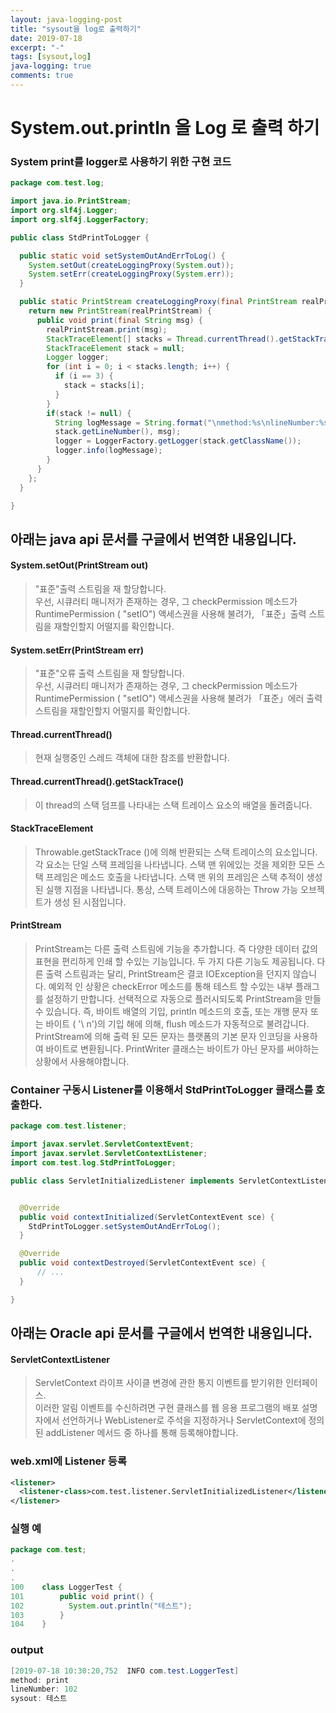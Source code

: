 ```yaml
---
layout: java-logging-post
title: "sysout을 log로 출력하기"
date: 2019-07-18
excerpt: "-"
tags: [sysout,log]
java-logging: true
comments: true
---
```




# System.out.println 을 Log 로 출력 하기

### System print를 logger로 사용하기 위한 구현 코드
~~~java
package com.test.log;

import java.io.PrintStream;
import org.slf4j.Logger;
import org.slf4j.LoggerFactory;

public class StdPrintToLogger {

  public static void setSystemOutAndErrToLog() {
    System.setOut(createLoggingProxy(System.out));
    System.setErr(createLoggingProxy(System.err));
  }

  public static PrintStream createLoggingProxy(final PrintStream realPrintStream) {
    return new PrintStream(realPrintStream) {
      public void print(final String msg) {
        realPrintStream.print(msg);
        StackTraceElement[] stacks = Thread.currentThread().getStackTrace();
        StackTraceElement stack = null;
        Logger logger;
        for (int i = 0; i < stacks.length; i++) {
          if (i == 3) {
            stack = stacks[i];
          }
        }
        if(stack != null) {
          String logMessage = String.format("\nmethod:%s\nlineNumber:%s\nsysout:%s", stack.getMethodName(),
          stack.getLineNumber(), msg);
          logger = LoggerFactory.getLogger(stack.getClassName());
          logger.info(logMessage);
        }
      }
    };
  }

}
~~~

## 아래는 java api 문서를 구글에서 번역한 내용입니다.

#### System.setOut(PrintStream out)
> "표준"출력 스트림을 재 할당합니다.  
우선, 시큐러티 매니저가 존재하는 경우, 그 checkPermission 메소드가 RuntimePermission ( "setIO") 액세스권을 사용해 불려가, 「표준」출력 스트림을 재할인할지 어떨지를 확인합니다.

#### System.setErr(PrintStream err)
> "표준"오류 출력 스트림을 재 할당합니다.  
우선, 시큐러티 매니저가 존재하는 경우, 그 checkPermission 메소드가 RuntimePermission ( "setIO") 액세스권을 사용해 불려가 「표준」에러 출력 스트림을 재할인할지 어떨지를 확인합니다.

#### Thread.currentThread()
 > 현재 실행중인 스레드 객체에 대한 참조를 반환합니다.

#### Thread.currentThread().getStackTrace()
 > 이 thread의 스택 덤프를 나타내는 스택 트레이스 요소의 배열을 돌려줍니다.

#### StackTraceElement
> Throwable.getStackTrace ()에 의해 반환되는 스택 트레이스의 요소입니다. 각 요소는 단일 스택 프레임을 나타냅니다. 스택 맨 위에있는 것을 제외한 모든 스택 프레임은 메소드 호출을 나타냅니다. 스택 맨 위의 프레임은 스택 추적이 생성 된 실행 지점을 나타냅니다. 통상, 스택 트레이스에 대응하는 Throw 가능 오브젝트가 생성 된 시점입니다.  

#### PrintStream
> PrintStream는 다른 출력 스트림에 기능을 추가합니다. 즉 다양한 데이터 값의 표현을 편리하게 인쇄 할 수있는 기능입니다. 두 가지 다른 기능도 제공됩니다. 다른 출력 스트림과는 달리, PrintStream은 결코 IOException을 던지지 않습니다. 예외적 인 상황은 checkError 메소드를 통해 테스트 할 수있는 내부 플래그를 설정하기 만합니다. 선택적으로 자동으로 플러시되도록 PrintStream을 만들 수 있습니다. 즉, 바이트 배열의 기입, println 메소드의 호출, 또는 개행 문자 또는 바이트 ( '\ n')의 기입 해에 의해, flush 메소드가 자동적으로 불려갑니다.  
PrintStream에 의해 출력 된 모든 문자는 플랫폼의 기본 문자 인코딩을 사용하여 바이트로 변환됩니다. PrintWriter 클래스는 바이트가 아닌 문자를 써야하는 상황에서 사용해야합니다.  




### Container 구동시 Listener를 이용해서 StdPrintToLogger 클래스를 호출한다.
~~~java
package com.test.listener;

import javax.servlet.ServletContextEvent;
import javax.servlet.ServletContextListener;
import com.test.log.StdPrintToLogger;

public class ServletInitializedListener implements ServletContextListener {


  @Override
  public void contextInitialized(ServletContextEvent sce) {
    StdPrintToLogger.setSystemOutAndErrToLog();
  }

  @Override
  public void contextDestroyed(ServletContextEvent sce) {
      // ...
  }

}
~~~

## 아래는 Oracle api 문서를 구글에서 번역한 내용입니다.
#### ServletContextListener
> ServletContext 라이프 사이클 변경에 관한 통지 이벤트를 받기위한 인터페이스.  
이러한 알림 이벤트를 수신하려면 구현 클래스를 웹 응용 프로그램의 배포 설명자에서 선언하거나 WebListener로 주석을 지정하거나 ServletContext에 정의 된 addListener 메서드 중 하나를 통해 등록해야합니다.

### web.xml에 Listener 등록
~~~xml
<listener>
  <listener-class>com.test.listener.ServletInitializedListener</listener-class>
</listener>
~~~

### 실행 예
~~~java
package com.test;
.
.
.
100    class LoggerTest {
101        public void print() {
102          System.out.println("테스트");
103        }
104    }

~~~

### output
~~~C#
[2019-07-18 10:30:20,752  INFO com.test.LoggerTest] 
method: print
lineNumber: 102
sysout: 테스트
~~~
